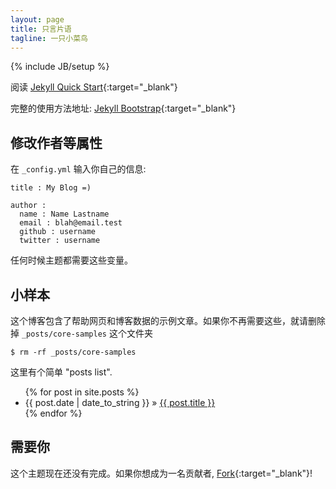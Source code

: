 ```yaml
---
layout: page
title: 只言片语
tagline: 一只小菜鸟
---
```

{% include JB/setup %}

阅读 [Jekyll Quick Start](http://jekyllbootstrap.com/usage/jekyll-quick-start.html){:target="_blank"}

完整的使用方法地址: [Jekyll Bootstrap](http://jekyllbootstrap.com){:target="_blank"}

## 修改作者等属性

在 `_config.yml` 输入你自己的信息:
    
    title : My Blog =)
    
    author :
      name : Name Lastname
      email : blah@email.test
      github : username
      twitter : username

任何时候主题都需要这些变量。
    
## 小样本

这个博客包含了帮助网页和博客数据的示例文章。如果你不再需要这些，就请删除掉 `_posts/core-samples` 这个文件夹

    $ rm -rf _posts/core-samples

这里有个简单 "posts list".

<ul class="posts">
  {% for post in site.posts %}
    <li><span>{{ post.date | date_to_string }}</span> &raquo; <a href="{{ BASE_PATH }}{{ post.url }}">{{ post.title }}</a></li>
  {% endfor %}
</ul>

## 需要你

这个主题现在还没有完成。如果你想成为一名贡献者, [Fork](http://github.com/plusjade/jekyll-bootstrap){:target="_blank"}!






